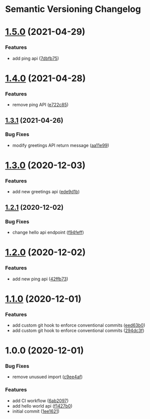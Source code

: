 # Semantic Versioning Changelog

# [1.5.0](https://github.com/md-learn/semantic-release/compare/v1.4.0...v1.5.0) (2021-04-29)


### Features

* add ping api ([7dbfb75](https://github.com/md-learn/semantic-release/commit/7dbfb750de2cfe35e932cc4055d1379ee0a01c56))

# [1.4.0](https://github.com/md-learn/semantic-release/compare/v1.3.1...v1.4.0) (2021-04-28)


### Features

* remove ping API ([e722c85](https://github.com/md-learn/semantic-release/commit/e722c8568a459ff3c8328452dc6b477cfe70da6f))

## [1.3.1](https://github.com/md-learn/semantic-release/compare/v1.3.0...v1.3.1) (2021-04-26)


### Bug Fixes

* modify greetings API return message ([aa11e99](https://github.com/md-learn/semantic-release/commit/aa11e99dadfed519939c5d3939b42a9adb049d24))

# [1.3.0](https://github.com/md-learn/semantic-release/compare/v1.2.1...v1.3.0) (2020-12-03)


### Features

* add new greetings api ([ede9d1b](https://github.com/md-learn/semantic-release/commit/ede9d1bd85b32b8bc61cd6434979d71e4f7424cb))

## [1.2.1](https://github.com/md-learn/semantic-release/compare/v1.2.0...v1.2.1) (2020-12-02)


### Bug Fixes

* change hello api endpoint ([f94feff](https://github.com/md-learn/semantic-release/commit/f94feff8483ce31dc7cd496ee5bb7d8aceac7c72))

# [1.2.0](https://github.com/md-learn/semantic-release/compare/v1.1.0...v1.2.0) (2020-12-02)


### Features

* add new ping api ([42ffb73](https://github.com/md-learn/semantic-release/commit/42ffb73c086c521029d75028343b7c56673ad471))

# [1.1.0](https://github.com/md-learn/semantic-release/compare/v1.0.0...v1.1.0) (2020-12-01)


### Features

* add custom git hook to enforce conventional commits ([eed63b0](https://github.com/md-learn/semantic-release/commit/eed63b06f40e16944cb5ec43d9a13161fcedd3da))
* add custom git hook to enforce conventional commits ([294dc3f](https://github.com/md-learn/semantic-release/commit/294dc3f1a856e18eb991f25c25c601d44e6b8139))

# 1.0.0 (2020-12-01)


### Bug Fixes

* remove unusued import ([c9ee4af](https://github.com/md-learn/semantic-release/commit/c9ee4af58380de4da2d7f416731b0dbe9458c2b3))


### Features

* add CI workflow ([6ab2097](https://github.com/md-learn/semantic-release/commit/6ab2097a4a4f7eb5a45ea54f94f8fb50c97a119a))
* add hello world api ([f1427b0](https://github.com/md-learn/semantic-release/commit/f1427b035c8b88aef1243a10f718a1fc9bc7a94d))
* initial commit ([1ee1621](https://github.com/md-learn/semantic-release/commit/1ee1621cf7ef5d839735cac269d80d4c66b74873))
